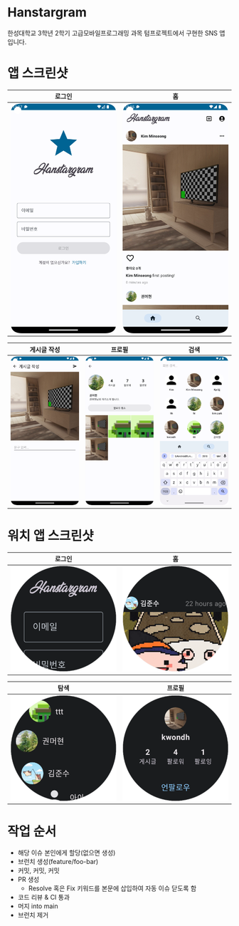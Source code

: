 # Hanstargram

한성대학교 3학년 2학기 고급모바일프로그래밍 과목 텀프로젝트에서 구현한 SNS 앱 입니다.

# 앱 스크린샷

| 로그인                          | 홈                          |
|------------------------------|----------------------------|
| ![login](./assets/login.png) | ![home](./assets/home.png) |

| 게시글 작성                           | 프로필                              | 검색                             |
|----------------------------------|----------------------------------|--------------------------------|
| ![posting](./assets/posting.png) | ![profile](./assets/profile.png) | ![search](./assets/search.png) |

# 워치 앱 스크린샷

| 로그인                                      | 홈                                      |
|------------------------------------------|----------------------------------------|
| ![watch_login](./assets/watch_login.png) | ![watch_home](./assets/watch_home.png) |

| 탐색                                           | 프로필                                          |
|----------------------------------------------|----------------------------------------------|
| ![watch_explore](./assets/watch_explore.png) | ![watch_profile](./assets/watch_profile.png) |

# 작업 순서

- 해당 이슈 본인에게 할당(없으면 생성)
- 브런치 생성(feature/foo-bar)
- 커밋, 커밋, 커밋
- PR 생성
    - Resolve 혹은 Fix 키워드를 본문에 삽입하여 자동 이슈 닫도록 함
- 코드 리뷰 & CI 통과
- 머지 into main
- 브런치 제거
